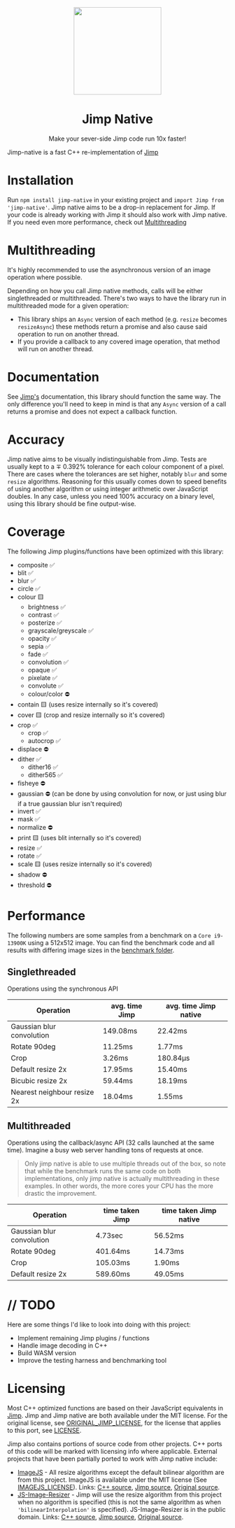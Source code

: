 <div align="center">
  <img width="200" height="200" src="https://raw.githubusercontent.com/sjoerd108/jimp-native/b62679c91a8011abc0970761ba29b0935b1837b5/assets/jimp_native_logo.png">
  <h1>Jimp Native</h1>
  <p>Make your sever-side Jimp code run 10x faster!</p>
</div>

Jimp-native is a fast C++ re-implementation of [Jimp](https://github.com/jimp-dev/jimp)

# Installation

 Run `npm install jimp-native` in your existing project and `import Jimp from 'jimp-native'`. Jimp native aims to be a drop-in replacement for Jimp. If your code is already working with Jimp it should also work with Jimp native. If you need even more performance, check out [Multithreading](#Multithreading)

# Multithreading

It's highly recommended to use the asynchronous version of an image operation where possible.

Depending on how you call Jimp native methods, calls will be either singlethreaded or multithreaded. There's two ways to have the library run in multithreaded mode for a given operation:
 - This library ships an `Async` version of each method (e.g. `resize` becomes `resizeAsync`) these methods return a promise and also cause said operation to run on another thread.
 - If you provide a callback to any covered image operation, that method will run on another thread.

# Documentation

See [Jimp's](https://github.com/jimp-dev/jimp) documentation, this library should function the same way. The only difference you'll need to keep in mind is that any `Async` version of a call returns a promise and does not expect a callback function.

# Accuracy

Jimp native aims to be visually indistinguishable from Jimp. Tests are usually kept to a ∓ 0.392% tolerance for each colour component of a pixel. There are cases where the tolerances are set higher, notably `blur` and some `resize` algorithms. Reasoning for this usually comes down to speed benefits of using another algorithm or using integer arithmetic over JavaScript doubles. In any case, unless you need 100% accuracy on a binary level, using this library should be fine output-wise.

# Coverage
The following Jimp plugins/functions have been optimized with this library:

* composite ✅
* blit ✅
* blur ✅
* circle ✅
* colour 🟨
  * brightness ✅
  * contrast ✅
  * posterize ✅
  * grayscale/greyscale ✅
  * opacity ✅
  * sepia ✅
  * fade ✅
  * convolution ✅
  * opaque ✅
  * pixelate ✅
  * convolute ✅
  * colour/color ⛔
* contain 🟨 (uses resize internally so it's covered)
* cover 🟨 (crop and resize internally so it's covered)
* crop ✅
  * crop ✅
  * autocrop ✅
* displace ⛔
* dither ✅
  * dither16 ✅
  * dither565 ✅
* fisheye ⛔
* gaussian ⛔ (can be done by using convolution for now, or just using blur if a true gaussian blur isn't required)
* invert ✅
* mask ✅
* normalize ⛔
* print 🟨 (uses blit internally so it's covered)
* resize ✅
* rotate ✅
* scale 🟨 (uses resize internally so it's covered)
* shadow ⛔
* threshold ⛔

# Performance

The following numbers are some samples from a benchmark on a `Core i9-13900K` using a 512x512 image. You can find the benchmark code and all results with differing image sizes in the [benchmark folder](https://github.com/sjoerd108/jimp-native/tree/move-preparations/packages/jimp-native/benchmark).

## Singlethreaded
Operations using the synchronous API

| Operation                   | avg. time Jimp | avg. time Jimp native |
|-----------------------------|----------------|-----------------------|
| Gaussian blur convolution   | 149.08ms       | 22.42ms               |
| Rotate 90deg                | 11.25ms        | 1.77ms                |
| Crop                        | 3.26ms         | 180.84μs              |
| Default resize 2x           | 17.95ms        | 15.40ms               |
| Bicubic resize 2x           | 59.44ms        | 18.19ms               |
| Nearest neighbour resize 2x | 18.04ms        | 1.55ms                |

## Multithreaded
Operations using the callback/async API (32 calls launched at the same time). Imagine a busy web server handling tons of requests at once.
> Only jimp native is able to use multiple threads out of the box, so note that while the benchmark runs the same code on both implementations, only jimp native is actually multithreading in these examples. In other words, the more cores your CPU has the more drastic the improvement.

| Operation                   | time taken Jimp | time taken Jimp native |
|-----------------------------|-----------------|------------------------|
| Gaussian blur convolution   | 4.73sec         | 56.52ms                |
| Rotate 90deg                | 401.64ms        | 14.73ms                |
| Crop                        | 105.03ms        | 1.90ms                 |
| Default resize 2x           | 589.60ms        | 49.05ms                |

# // TODO

Here are some things I'd like to look into doing with this project:

* Implement remaining Jimp plugins / functions
* Handle image decoding in C++
* Build WASM version
* Improve the testing harness and benchmarking tool

# Licensing

Most C++ optimized functions are based on their JavaScript equivalents in [Jimp](https://github.com/oliver-moran/jimp/tree/master/packages). Jimp and Jimp native are both available under the MIT license. For the original license, see [ORIGINAL_JIMP_LICENSE](https://github.com/sjoerd108/jimp-native/blob/main/ORIGINAL_JIMP_LICENSE), for the license that applies to this port, see [LICENSE](https://github.com/sjoerd108/jimp-native/blob/main/LICENSE).

Jimp also contains portions of source code from other projects. C++ ports of this code will be marked with licensing info where applicable. External projects that have been partially ported to work with Jimp native include:

  * [ImageJS](https://github.com/guyonroche/imagejs) - All resize algorithms except the default bilinear algorithm are from this project. ImageJS is available under the MIT license (See [IMAGEJS_LICENSE](https://github.com/sjoerd108/jimp-native/blob/main/IMAGEJS_LICENSE)). Links: [C++ source](https://github.com/sjoerd108/jimp-native/blob/main/cppsrc/util/imagejsPort.cpp), [Jimp source](https://raw.githubusercontent.com/oliver-moran/jimp/v0.16.1/packages/plugin-resize/src/modules/resize2.js), [Original source](https://raw.githubusercontent.com/guyonroche/imagejs/master/lib/resize.js).
  * [JS-Image-Resizer](https://github.com/taisel/JS-Image-Resizer) - Jimp will use the resize algorithm from this project when no algorithm is specified (this is not the same algorithm as when ``'bilinearInterpolation'`` is specified). JS-Image-Resizer is in the public domain. Links: [C++ source](https://github.com/sjoerd108/jimp-native/blob/main/cppsrc/util/jsImageResizerPort.cpp), [Jimp source](https://github.com/oliver-moran/jimp/blob/v0.16.1/packages/plugin-resize/src/modules/resize.js), [Original source](https://raw.githubusercontent.com/taisel/JS-Image-Resizer/master/resize.js).